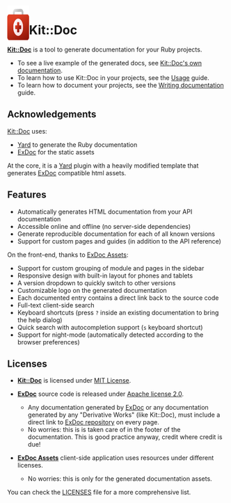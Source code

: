 <!--pp {} -->
<img align="left" width="50" height="90" src="https://raw.githubusercontent.com/rubykit/kit/master/docs/assets/images/rubykit-framework-logo.svg">
<!-- pp-->

# Kit::Doc

**[Kit::Doc](https://github.com/rubykit/kit/tree/master/libraries/kit-doc)** is a tool to generate documentation for your Ruby projects.

- To see a live example of the generated docs, see [Kit::Doc's own documentation](https://docs.rubykit.org/kit-doc/edge).
- To learn how to use Kit::Doc in your projects, see the [Usage](https://docs.rubykit.org/kit-doc/edge/file.usage.md) guide.
- To learn how to document your projects, see the [Writing documentation](https://docs.rubykit.org/kit-doc/edge/file.writing_documentation.md) guide.

## Acknowledgements

[Kit::Doc](https://github.com/rubykit/kit/tree/master/libraries/kit-doc) uses:
- [Yard](https://github.com/lsegal/yard) to generate the Ruby documentation
- [ExDoc](https://github.com/elixir-lang/ex_doc) for the static assets

At the core, it is a [Yard](https://github.com/lsegal/yard) plugin with a heavily modified template that generates [ExDoc](https://github.com/elixir-lang/ex_doc) compatible html assets.

## Features

  * Automatically generates HTML documentation from your API documentation
  * Accessible online and offline (no server-side dependencies)
  * Generate reproducible documentation for each of all known versions
  * Support for custom pages and guides (in addition to the API reference)

On the front-end, thanks to [ExDoc Assets](https://github.com/elixir-lang/ex_doc/tree/master/assets):
  * Support for custom grouping of module and pages in the sidebar
  * Responsive design with built-in layout for phones and tablets
  * A version dropdown to quickly switch to other versions
  * Customizable logo on the generated documentation
  * Each documented entry contains a direct link back to the source code
  * Full-text client-side search
  * Keyboard shortcuts (press `?` inside an existing documentation to bring the help dialog)
  * Quick search with autocompletion support (`s` keyboard shortcut)
  * Support for night-mode (automatically detected according to the browser preferences)

## Licenses

- **[Kit::Doc](https://github.com/rubykit/kit/tree/master/libraries/kit-doc)** is licensed under [MIT License](LICENSE.md).

- **[ExDoc](https://github.com/elixir-lang/ex_doc)** source code is released under [Apache license 2.0](http://www.apache.org/licenses/LICENSE-2.0).
  - Any documentation generated by [ExDoc](https://github.com/elixir-lang/ex_doc) or any documentation generated by any "Derivative Works" (like Kit::Doc), must include a direct link to [ExDoc repository](https://github.com/elixir-lang/ex_doc) on every page.
  - No worries: this is is taken care of in the footer of the documentation. This is good practice anyway, credit where credit is due!

- **[ExDoc Assets](https://github.com/elixir-lang/ex_doc/tree/master/assets)** client-side application uses resources under different licenses.
  - No worries: this is only for the generated documentation assets.

You can check the [LICENSES](LICENSES.md) file for a more comprehensive list.
